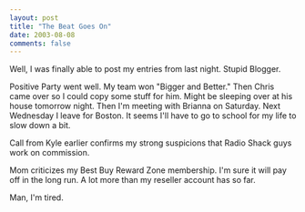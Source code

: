 ```yaml
---
layout: post
title: "The Beat Goes On"
date: 2003-08-08
comments: false
---
```

Well, I was finally able to post my entries from last night. Stupid Blogger.




Positive Party went well. My team won "Bigger and Better." Then Chris came
over so I could copy some stuff for him. Might be sleeping over at his house
tomorrow night. Then I'm meeting with Brianna on Saturday. Next Wednesday I
leave for Boston. It seems I'll have to go to school for my life to slow down
a bit.




Call from Kyle earlier confirms my strong suspicions that Radio Shack guys
work on commission.




Mom criticizes my Best Buy Reward Zone membership. I'm sure it will pay off in
the long run. A lot more than my reseller account has so far.




Man, I'm tired.
